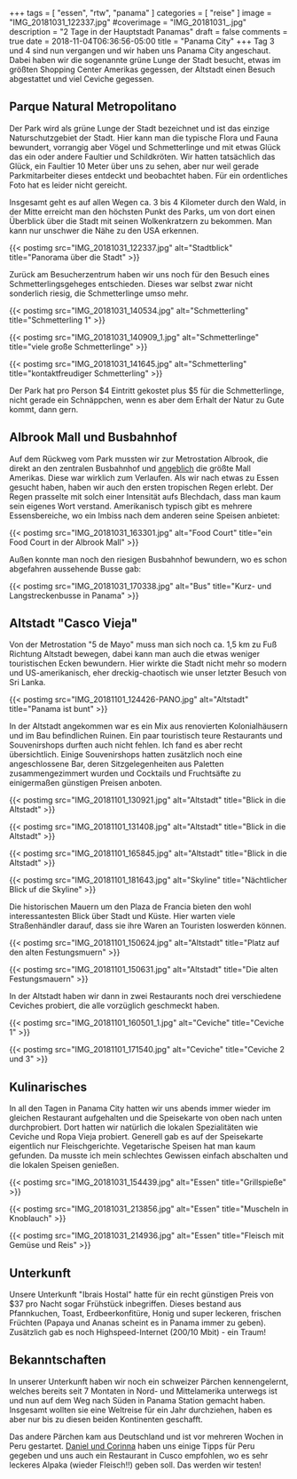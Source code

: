 +++
tags = [
    "essen",
    "rtw",
    "panama"
    ]
categories = [
    "reise"
]
image = "IMG_20181031_122337.jpg"
#coverimage = "IMG_20181031_.jpg"
description = "2 Tage in der Hauptstadt Panamas"
draft = false
comments = true
date = 2018-11-04T06:36:56-05:00
title = "Panama City"
+++
Tag 3 und 4 sind nun vergangen und wir haben uns Panama City angeschaut. Dabei haben wir die sogenannte grüne Lunge der Stadt besucht, etwas im größten Shopping Center Amerikas gegessen, der Altstadt einen Besuch abgestattet und viel Ceviche gegessen.

## Parque Natural Metropolitano

Der Park wird als grüne Lunge der Stadt bezeichnet und ist das einzige Naturschutzgebiet der Stadt. Hier kann man die typische Flora und Fauna bewundert, vorrangig aber Vögel und Schmetterlinge und mit etwas Glück das ein oder andere Faultier und Schildkröten. Wir hatten tatsächlich das Glück, ein Faultier 10 Meter über uns zu sehen, aber nur weil gerade Parkmitarbeiter dieses entdeckt und beobachtet haben. Für ein ordentliches Foto hat es leider nicht gereicht.

Insgesamt geht es auf allen Wegen ca. 3 bis 4 Kilometer durch den Wald, in der Mitte erreicht man den höchsten Punkt des Parks, um von dort einen Überblick über die Stadt mit seinen Wolkenkratzern zu bekommen. Man kann nur unschwer die Nähe zu den USA erkennen.

{{< postimg src="IMG_20181031_122337.jpg" alt="Stadtblick" title="Panorama über die Stadt" >}}

Zurück am Besucherzentrum haben wir uns noch für den Besuch eines Schmetterlingsgeheges entschieden. Dieses war selbst zwar nicht sonderlich riesig, die Schmetterlinge umso mehr.

{{< postimg src="IMG_20181031_140534.jpg" alt="Schmetterling" title="Schmetterling 1" >}}

{{< postimg src="IMG_20181031_140909_1.jpg" alt="Schmetterlinge" title="viele große Schmetterlinge" >}}

{{< postimg src="IMG_20181031_141645.jpg" alt="Schmetterling" title="kontaktfreudiger Schmetterling" >}}

Der Park hat pro Person $4 Eintritt gekostet plus $5 für die Schmetterlinge, nicht gerade ein Schnäppchen, wenn es aber dem Erhalt der Natur zu Gute kommt, dann gern.

## Albrook Mall und Busbahnhof

Auf dem Rückweg vom Park mussten wir zur Metrostation Albrook, die direkt an den zentralen Busbahnhof und [angeblich](https://en.wikipedia.org/wiki/Albrook_Mall) die größte Mall Amerikas. Diese war wirklich zum Verlaufen. Als wir nach etwas zu Essen gesucht haben, haben wir auch den ersten tropischen Regen erlebt. Der Regen prasselte mit solch einer Intensität aufs Blechdach, dass man kaum sein eigenes Wort verstand. Amerikanisch typisch gibt es mehrere Essensbereiche, wo ein Imbiss nach dem anderen seine Speisen anbietet:

{{< postimg src="IMG_20181031_163301.jpg" alt="Food Court" title="ein Food Court in der Albrook Mall" >}}

Außen konnte man noch den riesigen Busbahnhof bewundern, wo es schon abgefahren aussehende Busse gab:

{{< postimg src="IMG_20181031_170338.jpg" alt="Bus" title="Kurz- und Langstreckenbusse in Panama" >}}

## Altstadt "Casco Vieja"

Von der Metrostation "5 de Mayo" muss man sich noch ca. 1,5 km zu Fuß Richtung Altstadt bewegen, dabei kann man auch die etwas weniger touristischen Ecken bewundern. Hier wirkte die Stadt nicht mehr so modern und US-amerikanisch, eher dreckig-chaotisch wie unser letzter Besuch von Sri Lanka.

{{< postimg src="IMG_20181101_124426-PANO.jpg" alt="Altstadt" title="Panama ist bunt" >}}

In der Altstadt angekommen war es ein Mix aus renovierten Kolonialhäusern und im Bau befindlichen Ruinen. Ein paar touristisch teure Restaurants und Souvenirshops durften auch nicht fehlen. Ich fand es aber recht übersichtlich. Einige Souvenirshops hatten zusätzlich noch eine angeschlossene Bar, deren Sitzgelegenheiten aus Paletten zusammengezimmert wurden und Cocktails und Fruchtsäfte zu einigermaßen günstigen Preisen anboten.

{{< postimg src="IMG_20181101_130921.jpg" alt="Altstadt" title="Blick in die Altstadt" >}}

{{< postimg src="IMG_20181101_131408.jpg" alt="Altstadt" title="Blick in die Altstadt" >}}

{{< postimg src="IMG_20181101_165845.jpg" alt="Altstadt" title="Blick in die Altstadt" >}}

{{< postimg src="IMG_20181101_181643.jpg" alt="Skyline" title="Nächtlicher Blick uf die Skyline" >}}

Die historischen Mauern um den Plaza de Francia bieten den wohl interessantesten Blick über Stadt und Küste. Hier warten viele Straßenhändler darauf, dass sie ihre Waren an Touristen loswerden können. 

{{< postimg src="IMG_20181101_150624.jpg" alt="Altstadt" title="Platz auf den alten Festungsmuern" >}}

{{< postimg src="IMG_20181101_150631.jpg" alt="Altstadt" title="Die alten Festungsmauern" >}}

In der Altstadt haben wir dann in zwei Restaurants noch drei verschiedene Ceviches probiert, die alle vorzüglich geschmeckt haben.

{{< postimg src="IMG_20181101_160501_1.jpg" alt="Ceviche" title="Ceviche 1" >}}

{{< postimg src="IMG_20181101_171540.jpg" alt="Ceviche" title="Ceviche 2 und 3" >}}

## Kulinarisches

In all den Tagen in Panama City hatten wir uns abends immer wieder im gleichen Restaurant aufgehalten und die Speisekarte von oben nach unten durchprobiert. Dort hatten wir natürlich die lokalen Spezialitäten wie Ceviche und Ropa Vieja probiert. Generell gab es auf der Speisekarte eigentlich nur Fleischgerichte. Vegetarische Speisen hat man kaum gefunden. Da musste ich mein schlechtes Gewissen einfach abschalten und die lokalen Speisen genießen.

{{< postimg src="IMG_20181031_154439.jpg" alt="Essen" title="Grillspieße" >}}

{{< postimg src="IMG_20181031_213856.jpg" alt="Essen" title="Muscheln in Knoblauch" >}}

{{< postimg src="IMG_20181031_214936.jpg" alt="Essen" title="Fleisch mit Gemüse und Reis" >}}

## Unterkunft

Unsere Unterkunft "Ibrais Hostal" hatte für ein recht günstigen Preis von $37 pro Nacht sogar Frühstück inbegriffen. Dieses bestand aus Pfannkuchen, Toast, Erdbeerkonfitüre, Honig und super leckeren, frischen Früchten (Papaya und Ananas scheint es in Panama immer zu geben). Zusätzlich gab es noch Highspeed-Internet (200/10 Mbit) - ein Traum!

## Bekanntschaften

In unserer Unterkunft haben wir noch ein schweizer Pärchen kennengelernt, welches bereits seit 7 Montaten in Nord- und Mittelamerika unterwegs ist und nun auf dem Weg nach Süden in Panama Station gemacht haben. Insgesamt wollten sie eine Weltreise für ein Jahr durchziehen, haben es aber nur bis zu diesen beiden Kontinenten geschafft.

Das andere Pärchen kam aus Deutschland und ist vor mehreren Wochen in Peru gestartet. [Daniel und Corinna](https://blog.einmalumdiewelt.reisen) haben uns einige Tipps für Peru gegeben und uns auch ein Restaurant in Cusco empfohlen, wo es sehr leckeres Alpaka (wieder Fleisch!!) geben soll. Das werden wir testen!

